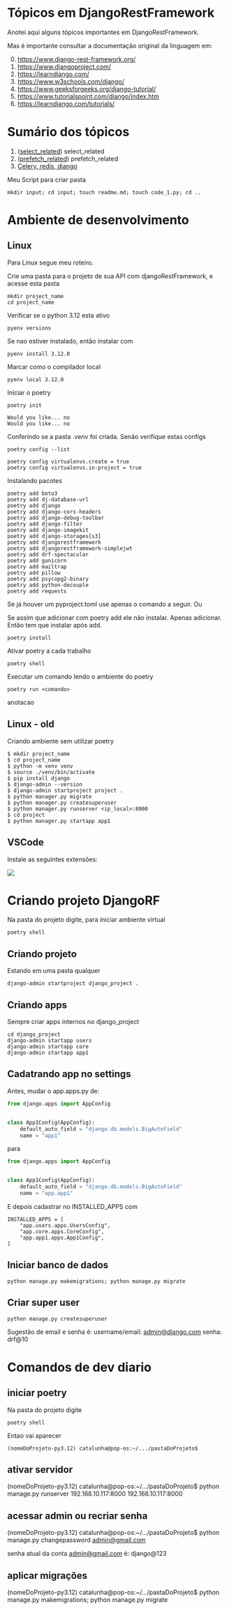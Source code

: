 # Tópicos em DjangoRestFramework

Anotei aqui alguns tópicos importantes em DjangoRestFramework.

Mas é importante consultar a documentação original da linguagem em:

0. https://www.django-rest-framework.org/
0. https://www.djangoproject.com/
0. https://learndjango.com/
0. https://www.w3schools.com/django/
0. https://www.geeksforgeeks.org/django-tutorial/
0. https://www.tutorialspoint.com/django/index.htm
0. https://learndjango.com/tutorials/

# Sumário dos tópicos

1. ([select_related](select_related/readme.md)) select_related
1. ([prefetch_related](prefetch_related/readme.md)) prefetch_related
1. [Celery, redis, django](celery/celery_django_1/readme.md)

Meu Script para criar pasta
```
mkdir input; cd input; touch readme.md; touch code_1.py; cd ..
```

# Ambiente de desenvolvimento


## Linux
Para Linux segue meu roteiro.

Crie uma pasta para o projeto de sua API com djangoRestFramework, e acesse esta pasta
```
mkdir project_name
cd project_name
```

Verificar se o python 3.12 esta ativo
```
pyenv versions
```

Se nao estiver instalado, então instalar com 
```
pyenv install 3.12.0
```

Marcar como o compilador local
```
pyenv local 3.12.0
```

Iniciar o poetry
```
poetry init

Would you like... no
Would you like... no
```

Conferindo se a pasta .venv foi criada. Senão verifique estas configs
```
poetry config --list

poetry config virtualenvs.create = true
poetry config virtualenvs.in-project = true
```

Instalando pacotes
```
poetry add boto3
poetry add dj-database-url
poetry add django
poetry add django-cors-headers
poetry add django-debug-toolbar
poetry add django-filter
poetry add django-imagekit
poetry add django-storages[s3]
poetry add djangorestframework
poetry add djangorestframework-simplejwt
poetry add drf-spectacular
poetry add gunicorn
poetry add mailtrap
poetry add pillow
poetry add psycopg2-binary
poetry add python-decouple
poetry add requests
```
Se já houver um pyproject.toml use apenas o comando a seguir. Ou

Se assim que adicionar com poetry add ele não instalar. Apenas adicionar. Então tem que instalar após add.
```
poetry install
```

Ativar poetry a cada trabalho
```
poetry shell
```

Executar um comando lendo o ambiente do poetry
```
poetry run <comando>
```

anotacao

## Linux - old
Criando ambiente sem utilizar poetry
```
$ mkdir project_name
$ cd project_name
$ python -m venv venv
$ source ./venv/bin/activate
$ pip install django
$ django-admin --version
$ django-admin startproject project .
$ python manager.py migrate
$ python manager.py createsuperuser
$ python manager.py runserver <ip_local>:8000
$ cd project
$ python manager.py startapp app1
```

## VSCode
Instale as seguintes extensões:

![](images/extensions.png)


# Criando projeto DjangoRF
Na pasta do projeto digite, para iniciar ambiente virtual
```
poetry shell
```
## Criando projeto

Estando em uma pasta qualquer
```
django-admin startproject django_project .
```
## Criando apps
Sempre criar apps internos no django_project
```
cd django_project
django-admin startapp users
django-admin startapp core
django-admin startapp app1
```

## Cadatrando app no settings
Antes, mudar o app.apps.py de:
```py
from django.apps import AppConfig


class App1Config(AppConfig):
    default_auto_field = "django.db.models.BigAutoField"
    name = "app1"
```
para
```py
from django.apps import AppConfig


class App1Config(AppConfig):
    default_auto_field = "django.db.models.BigAutoField"
    name = "app.app1"
```
E depois cadastrar no INSTALLED_APPS com

```
INSTALLED_APPS = [
    "app.users.apps.UsersConfig",
    "app.core.apps.CoreConfig",
    "app.app1.apps.App1Config",
]
```

## Iniciar banco de dados

```
python manage.py makemigrations; python manage.py migrate
```

## Criar super user
```
python manage.py createsuperuser
```
Sugestão de email e senha é:
username/email: admin@django.com
senha: drf@10

# Comandos de dev diario

## iniciar poetry
Na pasta do projeto digite
```
poetry shell
```
Entao vai aparecer
```
(nomeDoProjeto-py3.12) catalunha@pop-os:~/.../pastaDoProjeto$
```

## ativar servidor
(nomeDoProjeto-py3.12) catalunha@pop-os:~/.../pastaDoProjeto$
python manage.py runserver 192.168.10.117:8000
192.168.10.117:8000

## acessar admin ou recriar senha
(nomeDoProjeto-py3.12) catalunha@pop-os:~/.../pastaDoProjeto$
python manage.py changepassword admin@gmail.com

senha atual da conta admin@gmail.com é: django@123

## aplicar migrações
(nomeDoProjeto-py3.12) catalunha@pop-os:~/.../pastaDoProjeto$
python manage.py makemigrations; python manage.py migrate
